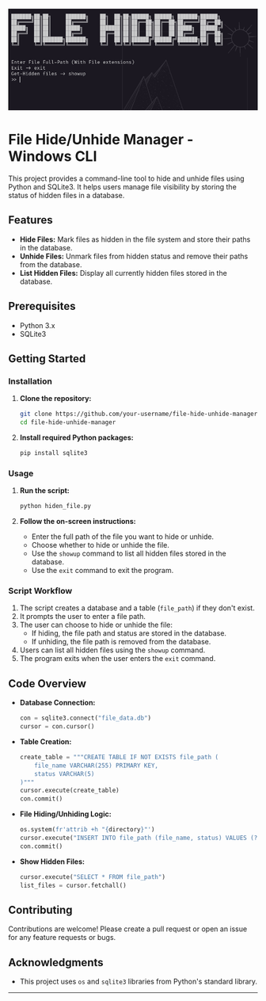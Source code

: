 
![Screenshot](img.png)

# File Hide/Unhide Manager - Windows CLI

This project provides a command-line tool to hide and unhide files using Python and SQLite3. It helps users manage file visibility by storing the status of hidden files in a database.

## Features

- **Hide Files:** Mark files as hidden in the file system and store their paths in the database.
- **Unhide Files:** Unmark files from hidden status and remove their paths from the database.
- **List Hidden Files:** Display all currently hidden files stored in the database.

## Prerequisites

- Python 3.x
- SQLite3

## Getting Started

### Installation

1. **Clone the repository:**

    ```sh
    git clone https://github.com/your-username/file-hide-unhide-manager.git
    cd file-hide-unhide-manager
    ```

2. **Install required Python packages:**

    ```sh
    pip install sqlite3
    ```

### Usage

1. **Run the script:**

    ```sh
    python hiden_file.py
    ```

2. **Follow the on-screen instructions:**

    - Enter the full path of the file you want to hide or unhide.
    - Choose whether to hide or unhide the file.
    - Use the `showup` command to list all hidden files stored in the database.
    - Use the `exit` command to exit the program.

### Script Workflow

1. The script creates a database and a table (`file_path`) if they don't exist.
2. It prompts the user to enter a file path.
3. The user can choose to hide or unhide the file:
    - If hiding, the file path and status are stored in the database.
    - If unhiding, the file path is removed from the database.
4. Users can list all hidden files using the `showup` command.
5. The program exits when the user enters the `exit` command.

## Code Overview

- **Database Connection:**
    ```python
    con = sqlite3.connect("file_data.db")
    cursor = con.cursor()
    ```

- **Table Creation:**
    ```python
    create_table = """CREATE TABLE IF NOT EXISTS file_path (
        file_name VARCHAR(255) PRIMARY KEY, 
        status VARCHAR(5)
    )"""
    cursor.execute(create_table)
    con.commit()
    ```

- **File Hiding/Unhiding Logic:**
    ```python
    os.system(fr'attrib +h "{directory}"')
    cursor.execute("INSERT INTO file_path (file_name, status) VALUES (?, ?)", (directory, 'h'))
    con.commit()
    ```

- **Show Hidden Files:**
    ```python
    cursor.execute("SELECT * FROM file_path")
    list_files = cursor.fetchall()
    ```

## Contributing

Contributions are welcome! Please create a pull request or open an issue for any feature requests or bugs.

## Acknowledgments

- This project uses `os` and `sqlite3` libraries from Python's standard library.

---
